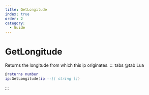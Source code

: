 ```yaml
---
title: GetLongitude
index: true
order: 2
category:
  - Guide
---
```


# GetLongitude
Returns the longitude from which this ip originates.
::: tabs
@tab Lua
```lua
@returns number
ip:GetLongitude(ip --[[ string ]])
```

:::